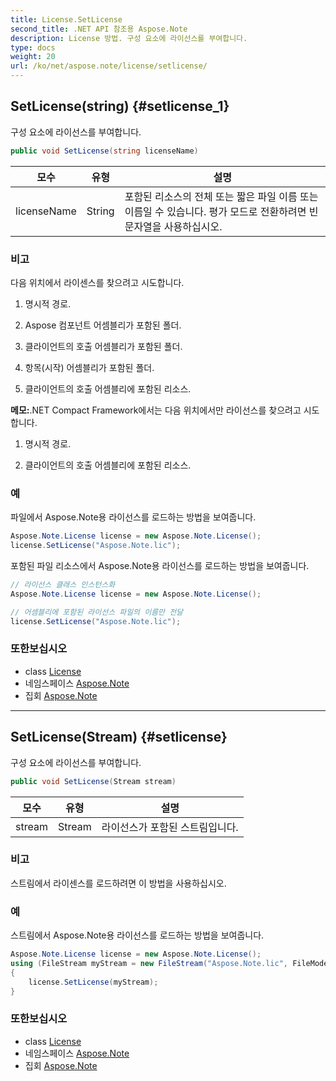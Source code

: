 ```yaml
---
title: License.SetLicense
second_title: .NET API 참조용 Aspose.Note
description: License 방법. 구성 요소에 라이선스를 부여합니다.
type: docs
weight: 20
url: /ko/net/aspose.note/license/setlicense/
---
```

## SetLicense(string) {#setlicense_1}

구성 요소에 라이선스를 부여합니다.

```csharp
public void SetLicense(string licenseName)
```

| 모수 | 유형 | 설명 |
| --- | --- | --- |
| licenseName | String | 포함된 리소스의 전체 또는 짧은 파일 이름 또는 이름일 수 있습니다. 평가 모드로 전환하려면 빈 문자열을 사용하십시오. |

### 비고

다음 위치에서 라이센스를 찾으려고 시도합니다.

1. 명시적 경로.

2. Aspose 컴포넌트 어셈블리가 포함된 폴더.

3. 클라이언트의 호출 어셈블리가 포함된 폴더.

4. 항목(시작) 어셈블리가 포함된 폴더.

5. 클라이언트의 호출 어셈블리에 포함된 리소스.

**메모:**.NET Compact Framework에서는 다음 위치에서만 라이선스를 찾으려고 시도합니다.

1. 명시적 경로.

2. 클라이언트의 호출 어셈블리에 포함된 리소스.

### 예

파일에서 Aspose.Note용 라이선스를 로드하는 방법을 보여줍니다.

```csharp
Aspose.Note.License license = new Aspose.Note.License();
license.SetLicense("Aspose.Note.lic");
```

포함된 파일 리소스에서 Aspose.Note용 라이선스를 로드하는 방법을 보여줍니다.

```csharp
// 라이선스 클래스 인스턴스화
Aspose.Note.License license = new Aspose.Note.License();

// 어셈블리에 포함된 라이선스 파일의 이름만 전달
license.SetLicense("Aspose.Note.lic");
```

### 또한보십시오

* class [License](../)
* 네임스페이스 [Aspose.Note](../../license/)
* 집회 [Aspose.Note](../../../)

---

## SetLicense(Stream) {#setlicense}

구성 요소에 라이선스를 부여합니다.

```csharp
public void SetLicense(Stream stream)
```

| 모수 | 유형 | 설명 |
| --- | --- | --- |
| stream | Stream | 라이선스가 포함된 스트림입니다. |

### 비고

스트림에서 라이센스를 로드하려면 이 방법을 사용하십시오.

### 예

스트림에서 Aspose.Note용 라이선스를 로드하는 방법을 보여줍니다.

```csharp
Aspose.Note.License license = new Aspose.Note.License();
using (FileStream myStream = new FileStream("Aspose.Note.lic", FileMode.Open))
{
    license.SetLicense(myStream);
}
```

### 또한보십시오

* class [License](../)
* 네임스페이스 [Aspose.Note](../../license/)
* 집회 [Aspose.Note](../../../)



